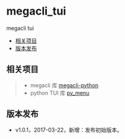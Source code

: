 # megacli_tui
megacli tui

<!-- vim-markdown-toc GFM -->
* [相关项目](#相关项目)
* [版本发布](#版本发布)

<!-- vim-markdown-toc -->
## 相关项目

> * megacli 库 [megacli-python](https://github.com/m4ce/megacli-python)
> * python TUI 库 [py_menu](https://github.com/BillWang139967/py_menu)

## 版本发布

* v1.0.1，2017-03-22，新增：发布初始版本。
